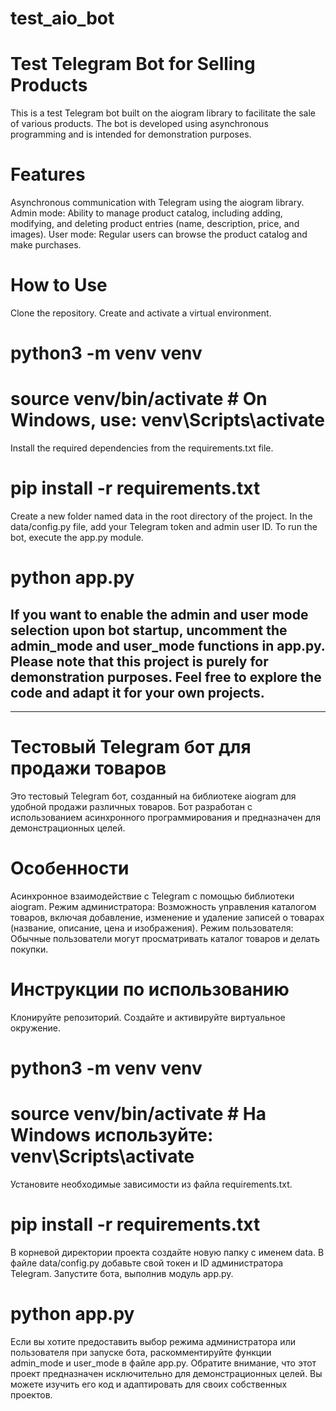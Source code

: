# test_aio_bot
# Test Telegram Bot for Selling Products


This is a test Telegram bot built on the aiogram library to facilitate the sale of various products. The bot is developed using asynchronous programming and is intended for demonstration purposes.

# Features
Asynchronous communication with Telegram using the aiogram library.
Admin mode: Ability to manage product catalog, including adding, modifying, and deleting product entries (name, description, price, and images).
User mode: Regular users can browse the product catalog and make purchases.
# How to Use
Clone the repository.
Create and activate a virtual environment.

# python3 -m venv venv
# source venv/bin/activate  # On Windows, use: venv\Scripts\activate

Install the required dependencies from the requirements.txt file.

# pip install -r requirements.txt

Create a new folder named data in the root directory of the project.
In the data/config.py file, add your Telegram token and admin user ID.
To run the bot, execute the app.py module.

# python app.py

If you want to enable the admin and user mode selection upon bot startup, uncomment the admin_mode and user_mode functions in app.py.
Please note that this project is purely for demonstration purposes. Feel free to explore the code and adapt it for your own projects.
------------------------------------------------------------------------------------------------------------------------------------------
------------------------------------------------------------------------------------------------------------------------------------------
# Тестовый Telegram бот для продажи товаров

Это тестовый Telegram бот, созданный на библиотеке aiogram для удобной продажи различных товаров. Бот разработан с использованием асинхронного программирования и предназначен для демонстрационных целей.

# Особенности
Асинхронное взаимодействие с Telegram с помощью библиотеки aiogram.
Режим администратора: Возможность управления каталогом товаров, включая добавление, изменение и удаление записей о товарах (название, описание, цена и изображения).
Режим пользователя: Обычные пользователи могут просматривать каталог товаров и делать покупки.
# Инструкции по использованию
Клонируйте репозиторий.
Создайте и активируйте виртуальное окружение.

# python3 -m venv venv
# source venv/bin/activate  # На Windows используйте: venv\Scripts\activate

Установите необходимые зависимости из файла requirements.txt.

# pip install -r requirements.txt

В корневой директории проекта создайте новую папку с именем data.
В файле data/config.py добавьте свой токен и ID администратора Telegram.
Запустите бота, выполнив модуль app.py.

# python app.py

Если вы хотите предоставить выбор режима администратора или пользователя при запуске бота, раскомментируйте функции admin_mode и user_mode в файле app.py.
Обратите внимание, что этот проект предназначен исключительно для демонстрационных целей. Вы можете изучить его код и адаптировать для своих собственных проектов.
